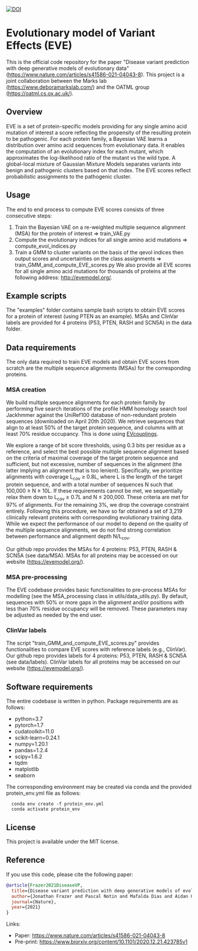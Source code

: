 [![DOI](https://zenodo.org/badge/402479185.svg)](https://zenodo.org/badge/latestdoi/402479185)

# Evolutionary model of Variant Effects (EVE)

This is the official code repository for the paper "Disease variant prediction with deep generative models of evolutionary data" (https://www.nature.com/articles/s41586-021-04043-8). This project is a joint collaboration between the Marks lab (https://www.deboramarkslab.com/) and the OATML group (https://oatml.cs.ox.ac.uk/).

## Overview
EVE is a set of protein-specific models providing for any single amino acid mutation of interest a score reflecting the propensity of the resulting protein to be pathogenic. For each protein family, a Bayesian VAE learns a distribution over amino acid sequences from evolutionary data. It enables the computation of an evolutionary index for each mutant, which approximates the log-likelihood ratio of the mutant vs the wild type. A global-local mixture of Gaussian Mixture Models separates variants into benign and pathogenic clusters based on that index. The EVE scores reflect probabilistic assignments to the pathogenic cluster.

## Usage
The end to end process to compute EVE scores consists of three consecutive steps:
1. Train the Bayesian VAE on a re-weighted multiple sequence alignment (MSA) for the protein of interest => train_VAE.py
2. Compute the evolutionary indices for all single amino acid mutations => compute_evol_indices.py
3. Train a GMM to cluster variants on the basis of the qevol indices then output scores and uncertainties on the class assignments => train_GMM_and_compute_EVE_scores.py
We also provide all EVE scores for all single amino acid mutations for thousands of proteins at the following address: http://evemodel.org/.

## Example scripts
The "examples" folder contains sample bash scripts to obtain EVE scores for a protein of interest (using PTEN as an example).
MSAs and ClinVar labels are provided for 4 proteins (P53, PTEN, RASH and SCN5A) in the data folder. 

## Data requirements
The only data required to train EVE models and obtain EVE scores from scratch are the multiple sequence alignments (MSAs) for the corresponding proteins. 

### MSA creation

We build multiple sequence alignments for each protein family by performing five search iterations of the profile HMM homology search tool Jackhmmer against the UniRef100 database of non-redundant protein sequences (downloaded on April 20th 2020). We retrieve sequences that align to at least 50% of the target protein sequence, and columns with at least 70% residue occupancy. This is done using [EVcouplings](https://github.com/debbiemarkslab/EVcouplings/tree/80d30b3d2568ae3327f973346be73cdcd41f678b). 

We explore a range of bit score thresholds, using 0.3 bits per residue as a reference, and select the best possible multiple sequence alignment based on the criteria of maximal coverage of the target protein sequence and sufficient, but not excessive, number of sequences in the alignment (the latter implying an alignment that is too lenient). Specifically, we prioritize alignments with coverage L<sub>cov</sub> ≥ 0.8L, where L is the length of the target protein sequence, and with a total number of sequences N such that 100,000 ≥ N ≥ 10L. If these requirements cannot be met, we sequentially relax them down to L<sub>cov</sub> ≥ 0.7L and N ≤ 200,000. These criteria are met for 97% of alignments. For the remaining 3%, we drop the coverage constraint entirely. Following this procedure, we have so far obtained a set of 3,219 clinically relevant proteins with corresponding evolutionary training data. While we expect the performance of our model to depend on the quality of the multiple sequence alignments, we do not find strong correlation between performance and alignment depth N/L<sub>cov</sub>.

Our github repo provides the MSAs for 4 proteins: P53, PTEN, RASH & SCN5A (see data/MSA). MSAs for all proteins may be accessed on our website (https://evemodel.org/).

### MSA pre-processing
The EVE codebase provides basic functionalities to pre-process MSAs for modelling (see the MSA_processing class in utils/data_utils.py). By default, sequences with 50% or more gaps in the alignment and/or positions with less than 70% residue occupancy will be removed. These parameters may be adjusted as needed by the end user.

### ClinVar labels
The script "train_GMM_and_compute_EVE_scores.py" provides functionalities to compare EVE scores with reference labels (e.g., ClinVar). Our github repo provides labels for 4 proteins: P53, PTEN, RASH & SCN5A (see data/labels). ClinVar labels for all proteins may be accessed on our website (https://evemodel.org/).

## Software requirements
The entire codebase is written in python. Package requirements are as follows:
  - python=3.7
  - pytorch=1.7
  - cudatoolkit=11.0
  - scikit-learn=0.24.1
  - numpy=1.20.1
  - pandas=1.2.4
  - scipy=1.6.2
  - tqdm
  - matplotlib
  - seaborn

The corresponding environment may be created via conda and the provided protein_env.yml file as follows:
```
  conda env create -f protein_env.yml
  conda activate protein_env
```

## License
This project is available under the MIT license.

## Reference
If you use this code, please cite the following paper:
```bibtex
@article{Frazer2021DiseaseVP,
  title={Disease variant prediction with deep generative models of evolutionary data.},
  author={Jonathan Frazer and Pascal Notin and Mafalda Dias and Aidan Gomez and Joseph K Min and Kelly P. Brock and Yarin Gal and Debora S. Marks},
  journal={Nature},
  year={2021}
}
```

Links: 
- Paper: https://www.nature.com/articles/s41586-021-04043-8
- Pre-print: https://www.biorxiv.org/content/10.1101/2020.12.21.423785v1

